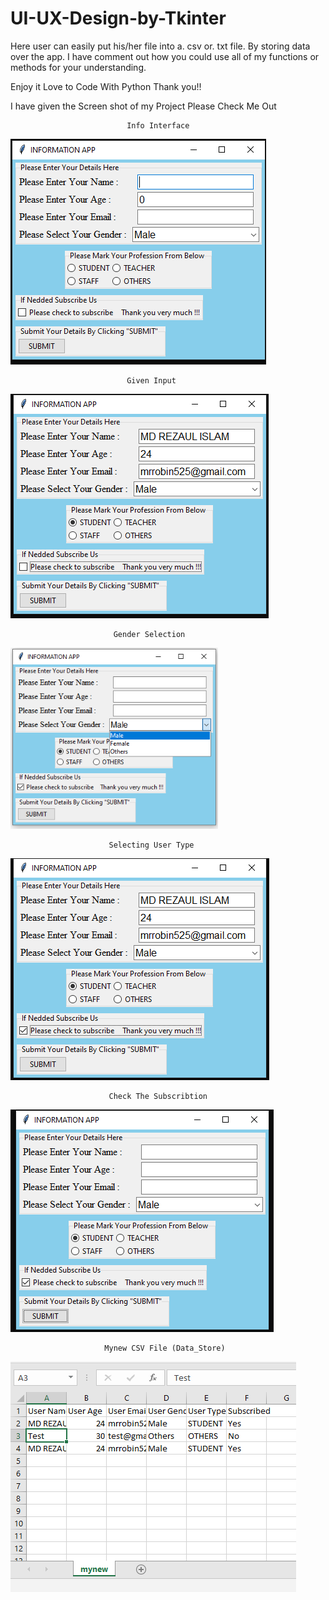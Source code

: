 # UI-UX-Design-by-Tkinter

Here user can easily put his/her file into a. csv or. txt file.
By storing data over the app.
I have comment out how you could use all of my functions or methods for your understanding.

Enjoy it
Love to Code With Python 
Thank you!!

I have given the Screen shot of my Project Please Check Me Out

                              Info Interface
![](https://raw.githubusercontent.com/rezaul525/UI-UX-Design-by-Tkinter/master/app_images/app_1.PNG)

                              Given Input
![](https://raw.githubusercontent.com/rezaul525/UI-UX-Design-by-Tkinter/master/app_images/app_2.PNG)

                           Gender Selection
![](https://raw.githubusercontent.com/rezaul525/UI-UX-Design-by-Tkinter/master/app_images/app_5.PNG)

                          Selecting User Type
![](https://raw.githubusercontent.com/rezaul525/UI-UX-Design-by-Tkinter/master/app_images/app_3.PNG)

                          Check The Subscribtion
![](https://raw.githubusercontent.com/rezaul525/UI-UX-Design-by-Tkinter/master/app_images/app_4.PNG)

                         Mynew CSV File (Data_Store)
![](https://raw.githubusercontent.com/rezaul525/UI-UX-Design-by-Tkinter/master/app_images/app_6.PNG)



